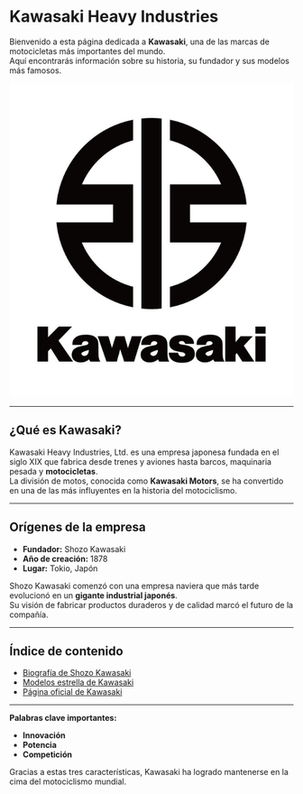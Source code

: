 # Kawasaki Heavy Industries

Bienvenido a esta página dedicada a **Kawasaki**, una de las marcas de motocicletas más importantes del mundo.  
Aquí encontrarás información sobre su historia, su fundador y sus modelos más famosos.

![Logo de Kawasaki](./images/kawasaki_logo.jpg)

---

## ¿Qué es Kawasaki?
Kawasaki Heavy Industries, Ltd. es una empresa japonesa fundada en el siglo XIX que fabrica desde trenes y aviones hasta barcos, maquinaria pesada y **motocicletas**.  
La división de motos, conocida como **Kawasaki Motors**, se ha convertido en una de las más influyentes en la historia del motociclismo.

---

## Orígenes de la empresa
- **Fundador:** Shozo Kawasaki  
- **Año de creación:** 1878  
- **Lugar:** Tokio, Japón  

Shozo Kawasaki comenzó con una empresa naviera que más tarde evolucionó en un **gigante industrial japonés**.  
Su visión de fabricar productos duraderos y de calidad marcó el futuro de la compañía.

---

## Índice de contenido
- [Biografía de Shozo Kawasaki](./biografia.md)
- [Modelos estrella de Kawasaki](./biografia.md#modelos-estrella)
- [Página oficial de Kawasaki](https://www.kawasaki.com/)

---

**Palabras clave importantes:**  
- **Innovación**  
- **Potencia**  
- **Competición**  

Gracias a estas tres características, Kawasaki ha logrado mantenerse en la cima del motociclismo mundial.
